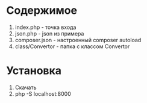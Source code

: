 # Содержимое
1. index.php - точка входа
2. json.php - json из примера
3. composer.json - настроенный composer autoload
4. class/Convertor - папка с классом Convertor

# Установка
1. Скачать
2. php -S localhost:8000
